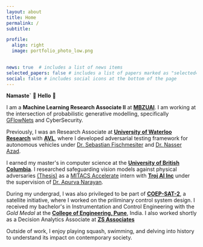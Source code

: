```yaml
---
layout: about
title: Home
permalink: /
subtitle:

profile:
  align: right
  image: portfolio_photo_low.png
    

news: true  # includes a list of news items
selected_papers: false # includes a list of papers marked as "selected={true}"
social: false # includes social icons at the bottom of the page
---
```


**Namaste`** 🙏 **Hello** 👋

I am a **Machine Learning Research Associate II** at **[MBZUAI](https://mbzuai.ac.ae/)**. I am working at the intersection of probabilistic generative modelling, specifically [GFlowNets](https://yoshuabengio.org/2022/03/05/generative-flow-networks/) and CyberSecurity. 

Previously, I was an Research Associate at **[University of Waterloo Research](https://uwaterloo.ca/autonomous-vehicle-research-intelligence-lab/)** with **[AVL](https://www.avl.com/en)**, where I developed adversarial testing framework for autonomous vehicles under [Dr. Sebastian Fischmesiter](https://www.linkedin.com/in/sfischmeister?originalSubdomain=ca) and [Dr. Nasser Azad](https://uwaterloo.ca/systems-design-engineering/profile/nlashgar). 

I earned my master's in computer science at the **[University of British Columbia](https://www.ubc.ca/)**. I researched safeguarding vision models against physical adversaries [(Thesis)](https://open.library.ubc.ca/soa/cIRcle/collections/ubctheses/24/items/1.0435778?o=0) as a [MITACS Accelerate](https://www.mitacs.ca/en/programs/accelerate) intern with **[Troj AI Inc](https://troj.ai/)** under the supervision of [Dr. Apurva Narayan](https://a-narayan.github.io/).

During my undergrad, I was also privileged to be part of **[COEP-SAT-2](https://en.wikipedia.org/wiki/Swayam)**, a satellite initiative, where I worked on the priliminary control system design. I received my bachelor's in Instrumentation and Control Engineering with the *Gold Medal* at the **[College of Engineering, Pune](https://www.coep.org.in/)**, India. I also worked shortly as a Decision Analytics Associate at **[ZS Associates](https://www.zs.com/)**

Outside of work, I enjoy playing squash, swimming, and delving into history to understand its impact on contemporary society.
